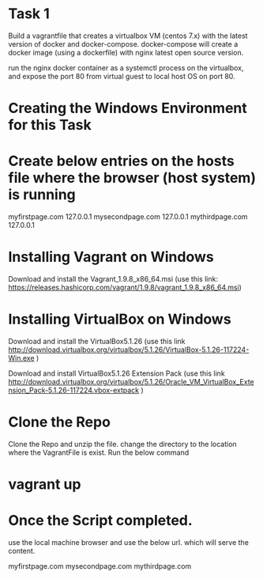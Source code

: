 # Task 1
Build a vagrantfile that creates a virtualbox VM (centos 7.x) with the latest version of docker and docker-compose. docker-compose will create a docker image (using a dockerfile) with nginx latest open source version.
 
run the nginx docker container as a systemctl process on the virtualbox, and expose the port 80 from virtual guest to local host OS on port 80.

# Creating the Windows Environment for this Task 

# Create below entries on the hosts file where the browser (host system) is running
myfirstpage.com  127.0.0.1
mysecondpage.com  127.0.0.1
mythirdpage.com 127.0.0.1

# Installing Vagrant on Windows

Download and install the Vagrant_1.9.8_x86_64.msi (use this link: https://releases.hashicorp.com/vagrant/1.9.8/vagrant_1.9.8_x86_64.msi)
 
# Installing VirtualBox on Windows 

Download and install the VirtualBox5.1.26 (use this link http://download.virtualbox.org/virtualbox/5.1.26/VirtualBox-5.1.26-117224-Win.exe )

Download and install VirtualBox5.1.26 Extension Pack (use this link http://download.virtualbox.org/virtualbox/5.1.26/Oracle_VM_VirtualBox_Extension_Pack-5.1.26-117224.vbox-extpack )
 
# Clone the Repo

Clone the Repo and unzip the file. 
change the directory to the location where the VagrantFile is exist. Run the below command

# vagrant up
 
# Once the Script completed.

use the local machine browser and use the below url. which will serve the content.

myfirstpage.com 
mysecondpage.com 
mythirdpage.com 
